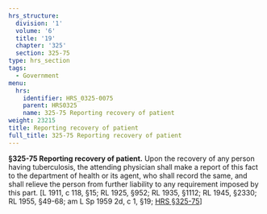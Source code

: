 ```yaml
---
hrs_structure:
  division: '1'
  volume: '6'
  title: '19'
  chapter: '325'
  section: 325-75
type: hrs_section
tags:
  - Government
menu:
  hrs:
    identifier: HRS_0325-0075
    parent: HRS0325
    name: 325-75 Reporting recovery of patient
weight: 23215
title: Reporting recovery of patient
full_title: 325-75 Reporting recovery of patient
---
```

**§325-75 Reporting recovery of patient.** Upon the recovery of any person having tuberculosis, the attending physician shall make a report of this fact to the department of health or its agent, who shall record the same, and shall relieve the person from further liability to any requirement imposed by this part. [L 1911, c 118, §15; RL 1925, §952; RL 1935, §1112; RL 1945, §2330; RL 1955, §49-68; am L Sp 1959 2d, c 1, §19; [HRS §325-75](/title-19/chapter-325/section-325-75/)]